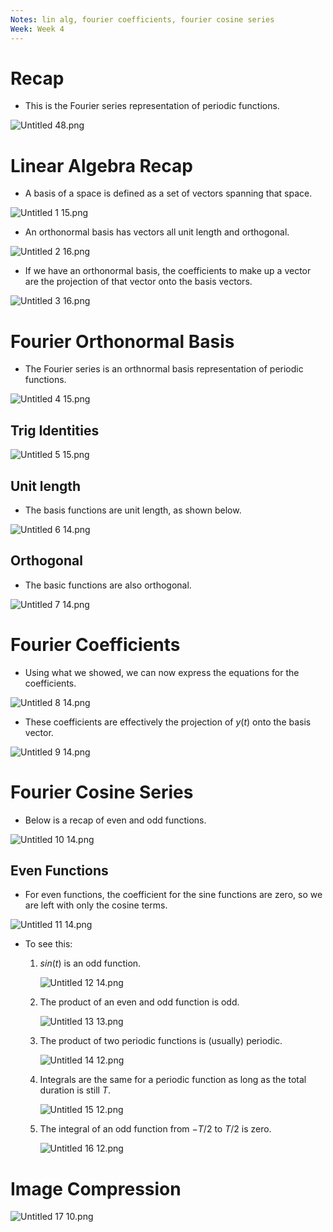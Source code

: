 ```yaml
---
Notes: lin alg, fourier coefficients, fourier cosine series
Week: Week 4
---
```

# Recap

- This is the Fourier series representation of periodic functions.

![Untitled 48.png](../../attachments/Untitled%2048.png)

# Linear Algebra Recap

- A basis of a space is defined as a set of vectors spanning that space.

![Untitled 1 15.png](../../attachments/Untitled%201%2015.png)

- An orthonormal basis has vectors all unit length and orthogonal.

![Untitled 2 16.png](../../attachments/Untitled%202%2016.png)

- If we have an orthonormal basis, the coefficients to make up a vector are the projection of that vector onto the basis vectors.

![Untitled 3 16.png](../../attachments/Untitled%203%2016.png)

# Fourier Orthonormal Basis

- The Fourier series is an orthnormal basis representation of periodic functions.

![Untitled 4 15.png](../../attachments/Untitled%204%2015.png)

## Trig Identities

![Untitled 5 15.png](../../attachments/Untitled%205%2015.png)

## Unit length

- The basis functions are unit length, as shown below.

![Untitled 6 14.png](../../attachments/Untitled%206%2014.png)

## Orthogonal

- The basic functions are also orthogonal.

![Untitled 7 14.png](../../attachments/Untitled%207%2014.png)

# Fourier Coefficients

- Using what we showed, we can now express the equations for the coefficients.

![Untitled 8 14.png](../../attachments/Untitled%208%2014.png)

- These coefficients are effectively the projection of $y(t)$﻿ onto the basis vector.

![Untitled 9 14.png](../../attachments/Untitled%209%2014.png)

# Fourier Cosine Series

- Below is a recap of even and odd functions.

![Untitled 10 14.png](../../attachments/Untitled%2010%2014.png)

## Even Functions

- For even functions, the coefficient for the sine functions are zero, so we are left with only the cosine terms.

![Untitled 11 14.png](../../attachments/Untitled%2011%2014.png)

- To see this:
    1. $sin(t)$﻿ is an odd function.
        
        ![Untitled 12 14.png](../../attachments/Untitled%2012%2014.png)
        
    2. The product of an even and odd function is odd.
        
        ![Untitled 13 13.png](../../attachments/Untitled%2013%2013.png)
        
    3. The product of two periodic functions is (usually) periodic.
        
        ![Untitled 14 12.png](../../attachments/Untitled%2014%2012.png)
        
    4. Integrals are the same for a periodic function as long as the total duration is still $T$﻿.
        
        ![Untitled 15 12.png](../../attachments/Untitled%2015%2012.png)
        
    5. The integral of an odd function from $-T/2$﻿ to $T/2$﻿ is zero.
        
        ![Untitled 16 12.png](../../attachments/Untitled%2016%2012.png)
        

# Image Compression

![Untitled 17 10.png](../../attachments/Untitled%2017%2010.png)